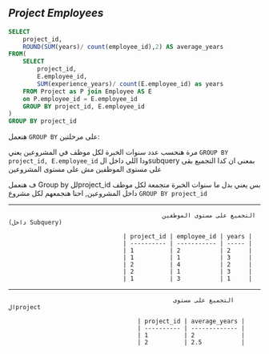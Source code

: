 ## _Project Employees_
```sql
SELECT
    project_id,
    ROUND(SUM(years)/ count(employee_id),2) AS average_years
FROM(
    SELECT 
        project_id,
        E.employee_id,
        SUM(experience_years)/ count(E.employee_id) as years
    FROM Project as P join Employee AS E
    on P.employee_id = E.employee_id
    GROUP BY project_id, E.employee_id
)
GROUP BY project_id
```
هنعمل ```GROUP BY``` على مرحلتين:

مرة هنحسب عدد سنوات الخبرة لكل موظف في المشروعين يعني ```GROUP BY project_id, E.employee_id```  ودا اللي داخل الsubquery
بمعنى ان كدا التجميع بقى على مستوى الموظفين مش على مستوى المشروعين
 
 ف هنعمل Group by للproject_id بس 
يعني بدل ما سنوات الخبرة متجمعة لكل موظف داخل المشروعين, احنا هنجمعهم لكل مشروع ```GROUP BY project_id```

---
                                               التجميع على مستوى الموظفين (داخل Subquery)
                                                    
                                    | project_id | employee_id | years |
                                    | ---------- | ----------- | ----- |
                                    | 1          | 2           | 2     |
                                    | 1          | 1           | 3     |
                                    | 2          | 4           | 2     |
                                    | 2          | 1           | 3     |
                                    | 1          | 3           | 1     |
---
                                                    
                                                  التجميع على مستوى الproject
                                                         
                                        | project_id | average_years |                               
                                        | ---------- | ------------- |
                                        | 1          | 2             |
                                        | 2          | 2.5           |
